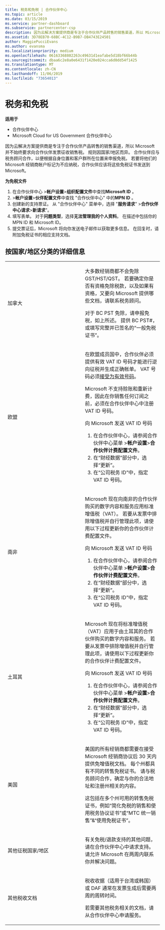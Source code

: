 ```yaml
---
title: 税务和免税 | 合作伙伴中心
ms.topic: article
ms.date: 03/15/2019
ms.service: partner-dashboard
ms.subservice: partnercenter-csp
description: 因为云解决方案提供商是专注于合作伙伴产品转售的销售渠道，所以 Microsoft 并不始终要求向合作伙伴发票征收销售税。
ms.assetid: 3D78EB70-68BC-4C12-B9B7-DB4743E24501
author: MaggiePucciEvans
ms.author: evansma
ms.localizationpriority: medium
ms.openlocfilehash: 06163368802263c49631d1eafabe5d18bf66b44b
ms.sourcegitcommit: dbaa6c2e8a0e6431f1420e024cca6d0dd54f1425
ms.translationtype: MT
ms.contentlocale: zh-CN
ms.lasthandoff: 11/06/2019
ms.locfileid: "73654013"
---
```

# <a name="tax-and-tax-exemptions"></a>税务和免税

**适用于**

-  合作伙伴中心
-  Microsoft Cloud for US Government 合作伙伴中心


因为云解决方案提供商是专注于合作伙伴产品转售的销售渠道，所以 Microsoft 并不始终要求向合作伙伴发票征收销售税。 规则因国家/地区而异。 合作伙伴应与税务顾问合作，以便根据自身位置和客户群所在位置来申报免税。 若要将他们的 Microsoft 经销商帐户标记为不应纳税，合作伙伴应该将这些免税证书发送到 Microsoft。

**为免税文件**

1.  在合作伙伴中心 &gt;**帐户设置**&gt;**组织配置文件**中查找**Microsoft ID** 。
2.  &gt;**帐户设置**&gt;**伙伴配置文件**中查找 "合作伙伴中心" 中的**MPN ID** 。
3.  创建新的支持票证。 从 "合作伙伴中心" 菜单中，选择 "**服务请求**" &gt;**合作伙伴中心请求**&gt;**新请求**"。
4.  填写表单。 对于**问题类型**，选择**无法管理我的个人资料**。 在描述中包括你的 MPN ID 和 Microsoft ID。
5.  提交票证后，Microsoft 将向你发送电子邮件以获取更多信息。 在回复时，请附加免税证书的相应支持文档。

## <a name="details-by-countryregion"></a>按国家/地区分类的详细信息

<table>
<colgroup>
<col width="50%" />
<col width="50%" />
</colgroup>
<tbody>
<tr class="odd">
<td>加拿大</td>
<td><p>大多数经销商都不会免除 GST/HST/QST。 若要确定你是否有资格免除税款，以及如果有资格，又要向 Microsoft 提供哪些文档，请联系税务顾问。</p>
<p>对于 BC PST 免除，请申报免税，如上所述。 提供 BC PST#，或填写完整并已签名的“一般免税证书”。</p></td>
</tr>
<tr class="even">
<td>欧盟</td>
<td><p>在欧盟成员国中，合作伙伴必须提供有效 VAT ID 号码才能进行逆向征税并生成正确帐单。 VAT 号码必须<a href="https://go.microsoft.com/fwlink/p/?LinkId=808160" data-raw-source="[accepted as valid](https://go.microsoft.com/fwlink/p/?LinkId=808160)">接受为有效号码</a>。</p>
<p>Microsoft 不支持赊账和重新计费，因此在你销售任何订阅之前，必须在合作伙伴中心中注册 VAT ID 号码。</p>
<p>向 Microsoft 发送 VAT ID 号码</strong></p>
<ol>
<li>在合作伙伴中心，请参阅合作伙伴中心菜单 &gt;<strong>帐户设置</strong>&gt;<strong>合作伙伴计费配置文件</strong>。</li>
<li>在“财经数据”部分中，选择“更新”。</li>
<li>在“公司税务 ID”中，指定 VAT ID 号码。</li>
</ol></td>
</tr>
<tr class="odd">
<td>南非</td>
<td><p>
Microsoft 现在向南非的合作伙伴购买的数字内容和服务应用标准增值税（VAT）。 若要从发票中排除增值税并自行管理此项，请使用以下过程更新你的合作伙伴计费配置文件。
</p>
<p>向 Microsoft 发送 VAT ID 号码</strong></p>
<ol>
<li>在合作伙伴中心，请参阅合作伙伴中心菜单 &gt;<strong>帐户设置</strong>&gt;<strong>合作伙伴计费配置文件</strong>。</li>
<li>在“财经数据”部分中，选择“更新”。</li>
<li>在“公司税务 ID”中，指定 VAT ID 号码。</li>
</ol></td>
</tr>
<tr class="even">
<td>土耳其</td>
<td>
<p>
Microsoft 现在将标准增值税（VAT）应用于由土耳其的合作伙伴购买的数字内容和服务。 若要从发票中排除增值税并自行管理此项，请使用以下过程更新你的合作伙伴计费配置文件。
</p>
<p>向 Microsoft 发送 VAT ID 号码</strong></p>
<ol>
<li>在合作伙伴中心，请参阅合作伙伴中心菜单 &gt;<strong>帐户设置</strong>&gt;<strong>合作伙伴计费配置文件</strong>。</li>
<li>在“财经数据”部分中，选择“更新”。</li>
<li>在“公司税务 ID”中，指定 VAT ID 号码。</li>
</ol></td>
</tr>
<tr class="odd">
<td>美国</td>
<td><p>美国的所有经销商都需要在接受 Microsoft 经销商协议后 30 天内提供免增值税文档。 每个州都具有不同的转售免税证书。 请与税务顾问合作，确定与你的合法地址和注册州相关的内容。</p>
<p>这包括在多个州可用的转售免税证书，例如“简化免税的销售和使用税务协议证书”或“MTC 统一销售”&amp;“使用免税证书”。</p></td>
</tr>
<tr class="even">
<td>其他征税国家/地区</td>
<td><p>有关免税/退款支持的其他问题，请在合作伙伴中心中请求支持。 请允许 Microsoft 在两周内联系你并解决问题。</p></td>
</tr>
<tr class="odd">
<td>其他税收文档</td>
<td><p>税收收据（适用于台湾或韩国）或 DAF 通常在发票生成后需要两周的周转时间。</p>
<p>若需要其他税务相关的文档，请从合作伙伴中心申请服务。</p></td>
</tr>
</tbody>
</table>
 

 

 



